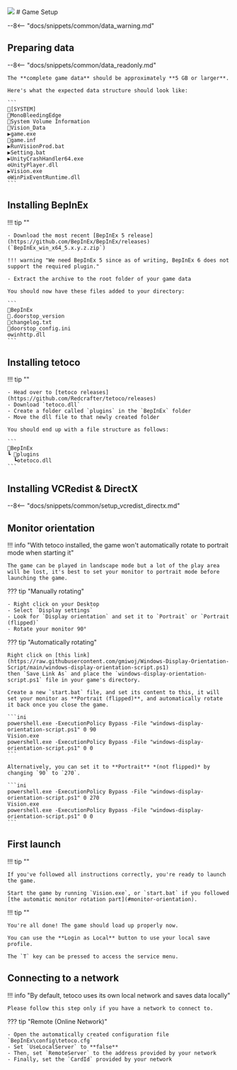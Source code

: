 <img class="header-logo" src="/img/taito/tetoteconnect/logo.webp">
# Game Setup

--8<-- "docs/snippets/common/data_warning.md"

## Preparing data

--8<-- "docs/snippets/common/data_readonly.md"

	The **complete game data** should be approximately **5 GB or larger**.

	Here's what the expected data structure should look like: 

	```
	📂[SYSTEM]
    📂MonoBleedingEdge
    📂System Volume Information
    📂Vision_Data
    ▶️game.exe
    📄game.inf
    ▶️RunVisionProd.bat
    ▶️Setting.bat
    ▶️UnityCrashHandler64.exe
    ⚙️UnityPlayer.dll
    ▶️Vision.exe
    ⚙️WinPixEventRuntime.dll
	```

## Installing BepInEx

!!! tip ""

    - Download the most recent [BepInEx 5 release](https://github.com/BepInEx/BepInEx/releases) (`BepInEx_win_x64_5.x.y.z.zip`)

    !!! warning "We need BepInEx 5 since as of writing, BepInEx 6 does not support the required plugin."

    - Extract the archive to the root folder of your game data

    You should now have these files added to your directory:

    ```
    📂BepInEx
    📄.doorstop_version
    📄changelog.txt
    📝doorstop_config.ini
    ⚙️winhttp.dll
    ```

## Installing tetoco

!!! tip ""

    - Head over to [tetoco releases](https://github.com/Redcrafter/tetoco/releases)
    - Download `tetoco.dll`
    - Create a folder called `plugins` in the `BepInEx` folder
    - Move the dll file to that newly created folder

    You should end up with a file structure as follows:

    ```
    📂BepInEx
    ┗ 📂plugins
      ┗⚙️tetoco.dll
    ```

## Installing VCRedist & DirectX

--8<-- "docs/snippets/common/setup_vcredist_directx.md"

## Monitor orientation

!!! info "With tetoco installed, the game won't automatically rotate to portrait mode when starting it"

    The game can be played in landscape mode but a lot of the play area will be lost, it's best to set your monitor to portrait mode before launching the game.

??? tip "Manually rotating"

    - Right click on your Desktop
	- Select `Display settings`
	- Look for `Display orientation` and set it to `Portrait` or `Portrait (flipped)`
	- Rotate your monitor 90°

??? tip "Automatically rotating"

    Right click on [this link](https://raw.githubusercontent.com/gmiwoj/Windows-Display-Orientation-Script/main/windows-display-orientation-script.ps1)
    then `Save Link As` and place the `windows-display-orientation-script.ps1` file in your game's directory.

    Create a new `start.bat` file, and set its content to this, it will set your monitor as **Portrait (flipped)**, and automatically rotate it back once you close the game.
    
    ```ini
    powershell.exe -ExecutionPolicy Bypass -File "windows-display-orientation-script.ps1" 0 90
    Vision.exe
    powershell.exe -ExecutionPolicy Bypass -File "windows-display-orientation-script.ps1" 0 0
    ```

    Alternatively, you can set it to **Portrait** *(not flipped)* by changing `90` to `270`.

    ```ini
    powershell.exe -ExecutionPolicy Bypass -File "windows-display-orientation-script.ps1" 0 270
    Vision.exe
    powershell.exe -ExecutionPolicy Bypass -File "windows-display-orientation-script.ps1" 0 0
    ```

## First launch

!!! tip ""

    If you've followed all instructions correctly, you're ready to launch the game.

    Start the game by running `Vision.exe`, or `start.bat` if you followed [the automatic monitor rotation part](#monitor-orientation).

!!! tip ""

    You're all done! The game should load up properly now.

    You can use the **Login as Local** button to use your local save profile. 

    The `T` key can be pressed to access the service menu.

## Connecting to a network

!!! info "By default, tetoco uses its own local network and saves data locally"

    Please follow this step only if you have a network to connect to.

??? tip "Remote (Online Network)"

    - Open the automatically created configuration file `BepInEx\config\tetoco.cfg`
    - Set `UseLocalServer` to **false**
    - Then, set `RemoteServer` to the address provided by your network
    - Finally, set the `CardId` provided by your network
